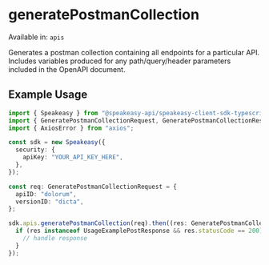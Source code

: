# generatePostmanCollection
Available in: `apis`

Generates a postman collection containing all endpoints for a particular API. Includes variables produced for any path/query/header parameters included in the OpenAPI document.

## Example Usage
```typescript
import { Speakeasy } from "@speakeasy-api/speakeasy-client-sdk-typescript";
import { GeneratePostmanCollectionRequest, GeneratePostmanCollectionResponse } from "@speakeasy-api/speakeasy-client-sdk-typescript/dist/sdk/models/operations";
import { AxiosError } from "axios";

const sdk = new Speakeasy({
  security: {
    apiKey: "YOUR_API_KEY_HERE",
  },
});

const req: GeneratePostmanCollectionRequest = {
  apiID: "dolorum",
  versionID: "dicta",
};

sdk.apis.generatePostmanCollection(req).then((res: GeneratePostmanCollectionResponse | AxiosError) => {
  if (res instanceof UsageExamplePostResponse && res.statusCode == 200) {
    // handle response
  }
});
```
